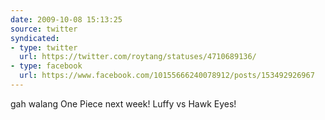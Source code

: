 ```yaml
---
date: 2009-10-08 15:13:25
source: twitter
syndicated:
- type: twitter
  url: https://twitter.com/roytang/statuses/4710689136/
- type: facebook
  url: https://www.facebook.com/10155666240078912/posts/153492926967
---
```


gah walang One Piece next week! Luffy vs Hawk Eyes!